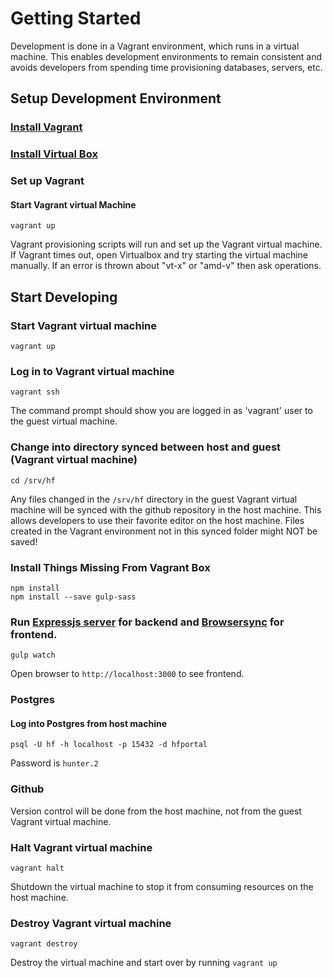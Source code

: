 # Getting Started
Development is done in a Vagrant environment, which runs in a virtual machine.
This enables development environments to remain consistent and avoids developers
from spending time provisioning databases, servers, etc.

## Setup Development Environment
### [Install Vagrant](https://www.vagrantup.com/)

### [Install Virtual Box](https://www.virtualbox.org/)

### Set up Vagrant
#### Start Vagrant virtual Machine
```
vagrant up
```
Vagrant provisioning scripts will run and set up the Vagrant virtual machine.
If Vagrant times out, open Virtualbox and try starting the virtual machine manually.
If an error is thrown about "vt-x" or "amd-v" then ask operations.

## Start Developing
### Start Vagrant virtual machine
```
vagrant up
```

### Log in to Vagrant virtual machine
```
vagrant ssh
```
The command prompt should show you are logged in as 'vagrant' user to the guest virtual machine.

### Change into directory synced between host and guest (Vagrant virtual machine)
```
cd /srv/hf
```
Any files changed in the `/srv/hf` directory in the guest Vagrant virtual machine
will be synced with the github repository in the host machine. This allows developers to 
use their favorite editor on the host machine. Files created in the Vagrant environment
not in this synced folder might NOT be saved!

### Install Things Missing From Vagrant Box
```
npm install
npm install --save gulp-sass
```

### Run [Expressjs server](http://expressjs.com/) for backend and [Browsersync](https://www.browsersync.io/) for frontend.
```
gulp watch
```
Open browser to `http://localhost:3000` to see frontend.

### Postgres
#### Log into Postgres from host machine
```
psql -U hf -h localhost -p 15432 -d hfportal
```
Password is `hunter.2`

### Github
Version control will be done from the host machine, not from the guest Vagrant virtual machine.

### Halt Vagrant virtual machine
```
vagrant halt
```
Shutdown the virtual machine to stop it from consuming resources on the host machine.

### Destroy Vagrant virtual machine
```
vagrant destroy
```
Destroy the virtual machine and start over by running `vagrant up`
